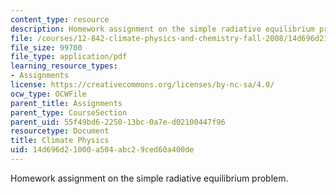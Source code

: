 ```yaml
---
content_type: resource
description: Homework assignment on the simple radiative equilibrium problem.
file: /courses/12-842-climate-physics-and-chemistry-fall-2008/14d696d21000a504abc29ced60a400de_hw1.pdf
file_size: 99700
file_type: application/pdf
learning_resource_types:
- Assignments
license: https://creativecommons.org/licenses/by-nc-sa/4.0/
ocw_type: OCWFile
parent_title: Assignments
parent_type: CourseSection
parent_uid: 55f49bd6-2250-13bc-0a7e-d02100447f96
resourcetype: Document
title: Climate Physics
uid: 14d696d2-1000-a504-abc2-9ced60a400de
---
```

Homework assignment on the simple radiative equilibrium problem.